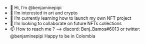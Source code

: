 - 👋 Hi, I’m @benjaminepipi
- 👀 I’m interested in art and crypto
- 🌱 I’m currently learning how to launch my own NFT project
- 💞️ I’m looking to collaborate on future NFTs collections
- 📫 How to reach me ? --> discord: Benj_Bamos#6013 or twitter: @benjaminepipi
Happy to be in Colombia 

<!---
benjaminepipi/benjaminepipi is a ✨ special ✨ repository because its `README.md` (this file) appears on your GitHub profile.
You can click the Preview link to take a look at your changes.
--->
